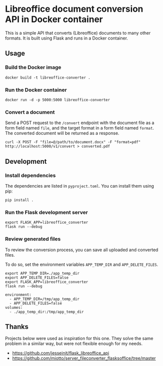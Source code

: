 # Libreoffice document conversion API in Docker container

This is a simple API that converts (Libreoffice) documents to many other formats. It is built using Flask and runs in a Docker container.

## Usage

### Build the Docker image

```shell
docker build -t libreoffice-converter .
```

### Run the Docker container

```shell
docker run -d -p 5000:5000 libreoffice-converter
```

### Convert a document

Send a POST request to the `/convert` endpoint with the document file as a form field named `file`, and the target format in a form field named `format`. The converted document will be returned as a response.

```shell
curl -X POST -F "file=@/path/to/document.docx" -F "format=pdf" http://localhost:5000/v1/convert > converted.pdf
```

## Development

### Install dependencies

The dependencies are listed in `pyproject.toml`. You can install them using pip:
```shell
pip install .
```

### Run the Flask development server

```shell
export FLASK_APP=libreoffice_converter
flask run --debug
```

### Review generated files

To review the conversion process, you can save all uploaded and converted files.

To do so, set the environment variables `APP_TEMP_DIR` and `APP_DELETE_FILES`.

```shell
export APP_TEMP_DIR=./app_temp_dir
export APP_DELETE_FILES=false
export FLASK_APP=libreoffice_converter
flask run --debug
```

```compose-yaml
environment:
  - APP_TEMP_DIR=/tmp/app_temp_dir
  - APP_DELETE_FILES=false
volumes:
  - ./app_temp_dir:/tmp/app_temp_dir
```


## Thanks

Projects below were used as inspiration for this one. They solve the same problem in a similar way, but were not flexible enough for my needs.

- https://github.com/jesseinit/flask_libreoffice_api
- https://github.com/miotto/server_fileconverter_flasksoffice/tree/master
